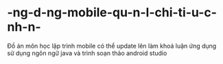 # -ng-d-ng-mobile-qu-n-l-chi-ti-u-c-nh-n-
Đồ án môn học lập trình mobile có thể update lên làm khoá luận ứng dụng sử dụng ngôn ngữ java và trình soạn thảo android studio 
